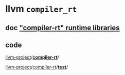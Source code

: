 # llvm `compiler_rt`

## doc ["compiler-rt" runtime libraries](http://compiler-rt.llvm.org/)



## code

[llvm-project](https://github.com/llvm/llvm-project)/[**compiler-rt**](https://github.com/llvm/llvm-project/tree/main/compiler-rt)/

[llvm-project](https://github.com/llvm/llvm-project)/[compiler-rt](https://github.com/llvm/llvm-project/tree/main/compiler-rt)/[**test**](https://github.com/llvm/llvm-project/tree/main/compiler-rt/test)/

